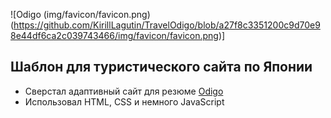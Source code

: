 ![Odigo (img/favicon/favicon.png)(https://github.com/KirillLagutin/TravelOdigo/blob/a27f8c3351200c9d70e98e44df6ca2c039743466/img/favicon/favicon.png)]

## Шаблон для туристического сайта по Японии

- Сверстал адаптивный сайт для резюме [Odigo](kirilllagutin.github.io/travelodigo/)
- Использовал HTML, CSS и немного JavaScript

